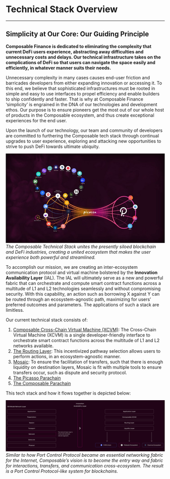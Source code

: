 # Technical Stack Overview

---

## Simplicity at Our Core: Our Guiding Principle

**Composable Finance is dedicated to eliminating the complexity that current DeFi users experience, abstracting away difficulties and unnecessary costs and delays. Our technical infrastructure takes on the complications of DeFi so that users can navigate the space easily and efficiently, in whatever manner suits their needs.**

Unnecessary complexity in many cases causes end-user friction and barricades developers from either expanding innovation or accessing it. To this end, we believe that sophisticated infrastructures must be rooted in simple and easy to use interfaces to propel efficiency and enable builders to ship confidently and faster. That is why at Composable Finance ‘simplicity’ is engrained in the DNA of our technologies and development ethos. Our purpose is to ensure pioneers get the most out of our whole host of products in the Composable ecosystem, and thus create exceptional experiences for the end user.

Upon the launch of our technology, our team and community of developers are committed to furthering the Composable tech stack through continual upgrades to user experience, exploring and attacking new opportunities to strive to push DeFi towards ultimate ubiquity.

![Composable Technical Stack](./composable-technical-stack.png)
*The Composable Technical Stack unites the presently siloed blockchain and DeFi industries, creating a united ecosystem that makes the user experience both powerful and streamlined.*


To accomplish our mission, we are creating an inter-ecosystem communication protocol and virtual machine bolstered by the **Innovation Availability Layer** (IAL). The IAL will ultimately serve as a new and powerful fabric that can orchestrate and compute smart contract functions across a multitude of L1 and L2 technologies seamlessly and without compromising security. With this capability, an action such as borrowing X against Y can be routed through an ecosystem-agnostic path, maximizing for users’ preferred outcomes and parameters. The applications of such a stack are limitless.

Our current technical stack consists of:

1. [Composable Cross-Chain Virtual Machine (XCVM)](./cross-chain-virtual-machine.html): The Cross-Chain Virtual Machine (XCVM) is a single developer-friendly interface to orchestrate smart contract functions across the multitude of L1 and L2 networks available.
2. [The Routing Layer](./routing-layer.html): This incentivized pathway selection allows users to perform actions, in an ecosystem-agnostic manner.
3. [Mosaic](./mosaic.html): To ensure the facilitation of transfers, such that there is enough liquidity on destination layers, Mosaic is fit with multiple tools to ensure transfers occur, such as dispute and security protocol.
4. [The Picasso Parachain](./the-picasso-parachain.html)
5. [The Composable Parachain](./the-composable-parachain.html)

This tech stack and how it flows together is depicted below:

![How the tech stack flows together](./how-the-tech-stack-flows-together.png)
*Similar to how Port Control Protocol became an essential networking fabric for the Internet, Composable’s vision is to become the entry way and fabric for interactions, transfers, and communication cross-ecosystem. The result is a Port Control Protocol-like system for blockchains.*